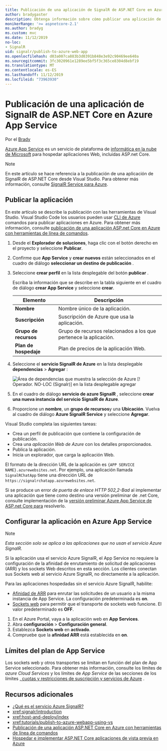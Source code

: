 ```yaml
---
title: Publicación de una aplicación de SignalR de ASP.NET Core en Azure App Service
author: bradygaster
description: Obtenga información sobre cómo publicar una aplicación de SignalR de ASP.NET Core en Azure App Service.
monikerRange: '>= aspnetcore-2.1'
ms.author: bradyg
ms.custom: mvc
ms.date: 11/12/2019
no-loc:
- SignalR
uid: signalr/publish-to-azure-web-app
ms.openlocfilehash: d03a007ca883b3d0391b848e3e92c90469ee640a
ms.sourcegitcommit: 3fc3020961e1289ee5bf5f3c365ce8304d8ebf19
ms.translationtype: MT
ms.contentlocale: es-ES
ms.lasthandoff: 11/12/2019
ms.locfileid: "73963930"
---
```

# <a name="publish-an-aspnet-core-opno-locsignalr-app-to-azure-app-service"></a>Publicación de una aplicación de SignalR de ASP.NET Core en Azure App Service

Por el [Brady](https://twitter.com/bradygaster)

[Azure App Service](/azure/app-service/app-service-web-overview) es un servicio de plataforma de [informática en la nube de Microsoft](https://azure.microsoft.com/) para hospedar aplicaciones Web, incluidas ASP.net Core.

> [!NOTE]
> En este artículo se hace referencia a la publicación de una aplicación de SignalR de ASP.NET Core desde Visual Studio. Para obtener más información, consulte [SignalR Service para Azure](https://azure.microsoft.com/services/signalr-service).

## <a name="publish-the-app"></a>Publicar la aplicación

En este artículo se describe la publicación con las herramientas de Visual Studio. Visual Studio Code los usuarios pueden usar [CLI de Azure](/cli/azure) comandos para publicar aplicaciones en Azure. Para obtener más información, consulte [publicación de una aplicación ASP.net Core en Azure con herramientas de línea de comandos](/azure/app-service/app-service-web-get-started-dotnet).

1. Desde el **Explorador de soluciones**, haga clic con el botón derecho en el proyecto y seleccione **Publicar**.

1. Confirme que **App Service** y **crear nuevos** están seleccionados en el cuadro de diálogo **seleccionar un destino de publicación** .

1. Seleccione **crear perfil** en la lista desplegable del botón **publicar** .

   Escriba la información que se describe en la tabla siguiente en el cuadro de diálogo **crear App Service** y seleccione **crear**.

   | Elemento               | Descripción |
   | ------------------ | ----------- |
   | **Nombre**           | Nombre único de la aplicación. |
   | **Suscripción**   | Suscripción de Azure que usa la aplicación. |
   | **Grupo de recursos** | Grupo de recursos relacionados a los que pertenece la aplicación. |
   | **Plan de hospedaje**   | Plan de precios de la aplicación Web. |

1. Seleccione el **servicio SignalR de Azure** en la lista desplegable **dependencias** > **Agregar** :

   ![Área de dependencias que muestra la selección de Azure [! Operador. NO-LOC (Signalr)] en la lista desplegable agregar](publish-to-azure-web-app/_static/signalr-service-dependency.png)

1. En el cuadro de diálogo **servicio de azure SignalR** , seleccione **crear una nueva instancia del servicio SignalR de Azure**.

1. Proporcione un **nombre**, un **grupo de recursos**y una **Ubicación**. Vuelva al cuadro de diálogo **Azure SignalR Service** y seleccione **Agregar**.

Visual Studio completa las siguientes tareas:

* Crea un perfil de publicación que contiene la configuración de publicación.
* Crea una *aplicación Web de Azure* con los detalles proporcionados.
* Publica la aplicación.
* Inicia un explorador, que carga la aplicación Web.

El formato de la dirección URL de la aplicación es `{APP SERVICE NAME}.azurewebsites.net`. Por ejemplo, una aplicación llamada `SignalRChatApp` tiene una dirección URL de `https://signalrchatapp.azurewebsites.net`.

Si se produce un error *de puerta de enlace HTTP 502,2-Bad* al implementar una aplicación que tiene como destino una versión preliminar de .net Core, consulte implementación de la [versión preliminar Azure App Service de ASP.net Core para](xref:host-and-deploy/azure-apps/index#deploy-aspnet-core-preview-release-to-azure-app-service) resolverlo.

## <a name="configure-the-app-in-azure-app-service"></a>Configurar la aplicación en Azure App Service

> [!NOTE]
> *Esta sección solo se aplica a las aplicaciones que no usan el servicio Azure SignalR.*
>
> Si la aplicación usa el servicio Azure SignalR, el App Service no requiere la configuración de la afinidad de enrutamiento de solicitud de aplicaciones (ARR) y los sockets Web descritos en esta sección. Los clientes conectan sus Sockets web al servicio Azure SignalR, no directamente a la aplicación.

Para las aplicaciones hospedadas sin el servicio Azure SignalR, habilite:

* [Afinidad de ARR](https://azure.github.io/AppService/2016/05/16/Disable-Session-affinity-cookie-(ARR-cookie)-for-Azure-web-apps.html) para enrutar las solicitudes de un usuario a la misma instancia de App Service. La configuración predeterminada es **on**.
* [Sockets web](xref:fundamentals/websockets) para permitir que el transporte de sockets web funcione. El valor predeterminado es **OFF**.

1. En el Azure Portal, vaya a la aplicación web en **App Services**.
1. Abra **configuración** > **Configuración general**.
1. Establezca **Sockets web** en **activado**.
1. Compruebe que la **afinidad ARR** está establecida en **on**.

## <a name="app-service-plan-limits"></a>Límites del plan de App Service

Los sockets web y otros transportes se limitan en función del plan de App Service seleccionado. Para obtener más información, consulte los límites de *azure Cloud Services* y los límites de *App Service* de las secciones de los límites [, cuotas y restricciones de suscripción y servicios de Azure](/azure/azure-subscription-service-limits#app-service-limits) .

## <a name="additional-resources"></a>Recursos adicionales

* [¿Qué es el servicio Azure SignalR?](/azure/azure-signalr/signalr-overview)
* <xref:signalr/introduction>
* <xref:host-and-deploy/index>
* <xref:tutorials/publish-to-azure-webapp-using-vs>
* [Publicación de una aplicación ASP.NET Core en Azure con herramientas de línea de comandos](/azure/app-service/app-service-web-get-started-dotnet)
* [Hospedar e implementar ASP.NET Core aplicaciones de vista previa en Azure](xref:host-and-deploy/azure-apps/index#deploy-aspnet-core-preview-release-to-azure-app-service)
